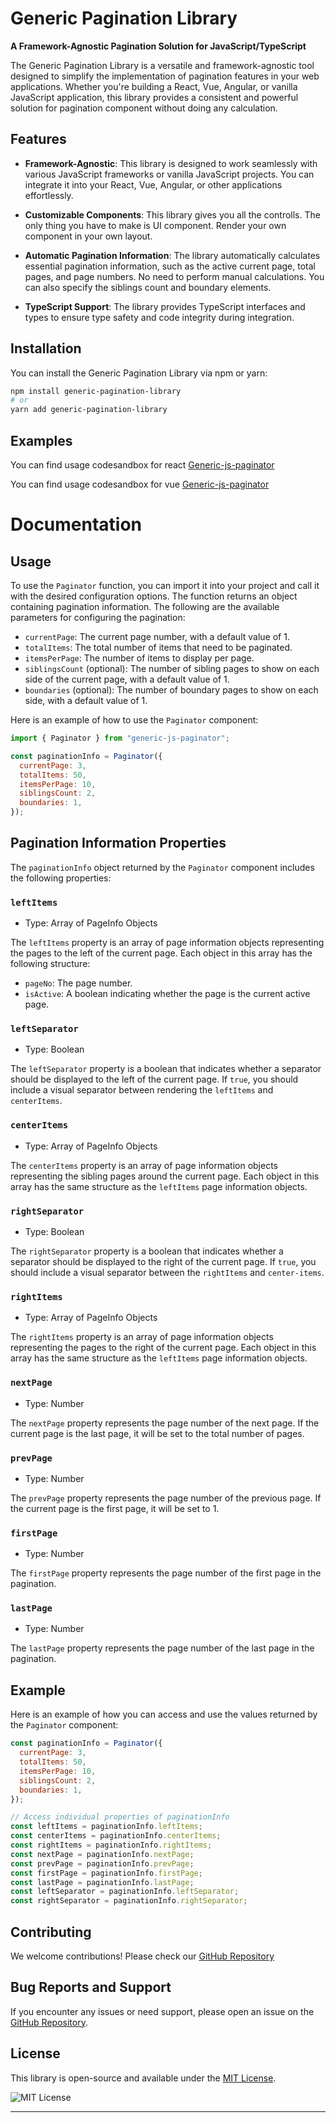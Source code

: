 # Generic Pagination Library

**A Framework-Agnostic Pagination Solution for JavaScript/TypeScript**

The Generic Pagination Library is a versatile and framework-agnostic tool designed to simplify the implementation of pagination features in your web applications. Whether you're building a React, Vue, Angular, or vanilla JavaScript application, this library provides a consistent and powerful solution for pagination component without doing any calculation.

## Features

- **Framework-Agnostic**: This library is designed to work seamlessly with various JavaScript frameworks or vanilla JavaScript projects. You can integrate it into your React, Vue, Angular, or other applications effortlessly.

- **Customizable Components**: This library gives you all the controlls. The only thing you have to make is UI component. Render your own component in your own layout.

- **Automatic Pagination Information**: The library automatically calculates essential pagination information, such as the active current page, total pages, and page numbers. No need to perform manual calculations. You can also specify the siblings count and boundary elements.

- **TypeScript Support**: The library provides TypeScript interfaces and types to ensure type safety and code integrity during integration.

## Installation

You can install the Generic Pagination Library via npm or yarn:

```bash
npm install generic-pagination-library
# or
yarn add generic-pagination-library

```

## Examples

You can find usage codesandbox for react [Generic-js-paginator](https://codesandbox.io/s/fancy-feather-8dgjl7)

You can find usage codesandbox for vue [Generic-js-paginator](https://codesandbox.io/s/compassionate-leftpad-xpstgx?file=/src/main.js)

# Documentation

## Usage

To use the `Paginator` function, you can import it into your project and call it with the desired configuration options. The function returns an object containing pagination information. The following are the available parameters for configuring the pagination:

- `currentPage`: The current page number, with a default value of 1.
- `totalItems`: The total number of items that need to be paginated.
- `itemsPerPage`: The number of items to display per page.
- `siblingsCount` (optional): The number of sibling pages to show on each side of the current page, with a default value of 1.
- `boundaries` (optional): The number of boundary pages to show on each side, with a default value of 1.

Here is an example of how to use the `Paginator` component:

```javascript
import { Paginator } from "generic-js-paginator";

const paginationInfo = Paginator({
  currentPage: 3,
  totalItems: 50,
  itemsPerPage: 10,
  siblingsCount: 2,
  boundaries: 1,
});
```

## Pagination Information Properties

The `paginationInfo` object returned by the `Paginator` component includes the following properties:

### `leftItems`

- Type: Array of PageInfo Objects

The `leftItems` property is an array of page information objects representing the pages to the left of the current page. Each object in this array has the following structure:

- `pageNo`: The page number.
- `isActive`: A boolean indicating whether the page is the current active page.

### `leftSeparator`

- Type: Boolean

The `leftSeparator` property is a boolean that indicates whether a separator should be displayed to the left of the current page. If `true`, you should include a visual separator between rendering the `leftItems` and `centerItems`.

### `centerItems`

- Type: Array of PageInfo Objects

The `centerItems` property is an array of page information objects representing the sibling pages around the current page. Each object in this array has the same structure as the `leftItems` page information objects.

### `rightSeparator`

- Type: Boolean

The `rightSeparator` property is a boolean that indicates whether a separator should be displayed to the right of the current page. If `true`, you should include a visual separator between the `rightItems` and `center-items`.

### `rightItems`

- Type: Array of PageInfo Objects

The `rightItems` property is an array of page information objects representing the pages to the right of the current page. Each object in this array has the same structure as the `leftItems` page information objects.

### `nextPage`

- Type: Number

The `nextPage` property represents the page number of the next page. If the current page is the last page, it will be set to the total number of pages.

### `prevPage`

- Type: Number

The `prevPage` property represents the page number of the previous page. If the current page is the first page, it will be set to 1.

### `firstPage`

- Type: Number

The `firstPage` property represents the page number of the first page in the pagination.

### `lastPage`

- Type: Number

The `lastPage` property represents the page number of the last page in the pagination.

## Example

Here is an example of how you can access and use the values returned by the `Paginator` component:

```javascript
const paginationInfo = Paginator({
  currentPage: 3,
  totalItems: 50,
  itemsPerPage: 10,
  siblingsCount: 2,
  boundaries: 1,
});

// Access individual properties of paginationInfo
const leftItems = paginationInfo.leftItems;
const centerItems = paginationInfo.centerItems;
const rightItems = paginationInfo.rightItems;
const nextPage = paginationInfo.nextPage;
const prevPage = paginationInfo.prevPage;
const firstPage = paginationInfo.firstPage;
const lastPage = paginationInfo.lastPage;
const leftSeparator = paginationInfo.leftSeparator;
const rightSeparator = paginationInfo.rightSeparator;
```

## Contributing

We welcome contributions! Please check our [GitHub Repository](https://github.com/abdulrahilsheikh/generic-js-paginator/issues)

## Bug Reports and Support

If you encounter any issues or need support, please open an issue on the [GitHub Repository](https://github.com/abdulrahilsheikh/generic-js-paginator/issues).

## License

This library is open-source and available under the [MIT License](LICENSE).

![MIT License](https://img.shields.io/badge/license-MIT-blue)

---
